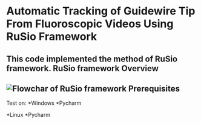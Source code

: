 Automatic Tracking of Guidewire Tip From Fluoroscopic Videos Using RuSio Framework
====
This code implemented the method of RuSio framework.
RuSio framework Overview
----
![Flowchar of RuSio framework](https://github.com/wangtseng/mvision/blob/master/doc/gtt/Draft/figures/figure2.png)
Prerequisites
----
Test on:
*Windows
  *Pycharm

*Linux
  *Pycharm
